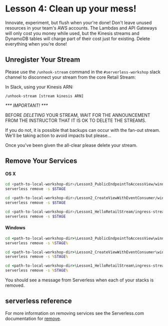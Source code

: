 # Lesson 4: Clean up your mess!

Innovate, experiment, but flush when your're done! Don't leave unused resources in your team's AWS accounts.  The Lambdas and API Gateways will only cost you money while used, but the Kinesis streams and DynamoDB tables will charge part of their cost just for existing.  Delete everything when you're done!

## Unregister Your Stream

Please use the `/unhook-stream` command in the `#serverless-workshop` slack channel to disconnect your stream from the core Retail Stream:

In Slack, using your Kinesis ARN:
```
/unhook-stream [stream kinesis ARN]
```

_*** IMPORTANT! ***_

BEFORE *DELETING* YOUR STREAM, WAIT FOR THE ANNOUNCEMENT FROM THE INSTRUCTOR THAT IT IS OK TO DELETE THE STREAMS.

If you do not, it is possible that backups can occur with the fan-out stream.  We'll be taking action to avoid impacts but please...

Once you've been given the all-clear please delete your stream.

## Remove Your Services

#### OS X

```sh
cd <path-to-local-workshop-dir>/Lesson3_PublicEndpointToAccessView/winner-api
serverless remove -s $STAGE

cd <path-to-local-workshop-dir>/Lesson2_CreateViewWithEventConsumer/winner-view
serverless remove -s $STAGE

cd <path-to-local-workshop-dir>/Lesson1_HelloRetailStream/ingress-stream
serverless remove -s $STAGE
```

#### Windows

```bat
cd <path-to-local-workshop-dir>\Lesson3_PublicEndpointToAccessView\winner-api
serverless remove -s %STAGE%

cd <path-to-local-workshop-dir>\Lesson2_CreateViewWithEventConsumer\winner-view
serverless remove -s %STAGE%

cd <path-to-local-workshop-dir>\Lesson1_HelloRetailStream\ingress-stream
serverless remove -s %STAGE%
```

You should see a message from Serverless when each of your stacks is removed.

## serverless reference

For more information on removing services see the Serverless.com documentation for [remove](https://serverless.com/framework/docs/providers/aws/cli-reference/remove/#aws---remove).
